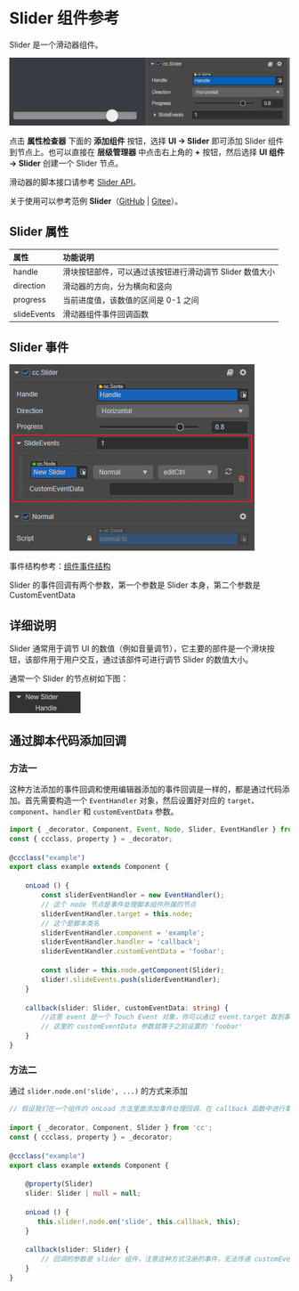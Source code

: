 # Slider 组件参考

Slider 是一个滑动器组件。

![slider-inspector](slider/slider-inspector.png)

点击 **属性检查器** 下面的 **添加组件** 按钮，选择 **UI -> Slider** 即可添加 Slider 组件到节点上。也可以直接在 **层级管理器** 中点击右上角的 **+** 按钮，然后选择 **UI 组件 -> Slider** 创建一个 Slider 节点。

滑动器的脚本接口请参考 [Slider API](%__APIDOC__%/zh/class/Slider)。

关于使用可以参考范例 **Slider**（[GitHub](https://github.com/cocos/cocos-test-projects/tree/v3.8/assets/cases/ui/10.slider) | [Gitee](https://gitee.com/mirrors_cocos-creator/test-cases-3d/tree/v3.8/assets/cases/ui/10.slider)）。

## Slider 属性

| 属性           | 功能说明                                                 |
| :------------- | :----------                                            |
| handle         | 滑块按钮部件，可以通过该按钮进行滑动调节 Slider 数值大小       |
| direction      | 滑动器的方向，分为横向和竖向                                |
| progress       | 当前进度值，该数值的区间是 0-1 之间                         |
| slideEvents    | 滑动器组件事件回调函数                                     |

## Slider 事件

![slider-event](slider/slider-event.png)

事件结构参考：[组件事件结构](./button.md#组件事件结构)

Slider 的事件回调有两个参数，第一个参数是 Slider 本身，第二个参数是 CustomEventData

## 详细说明

Slider 通常用于调节 UI 的数值（例如音量调节），它主要的部件是一个滑块按钮，该部件用于用户交互，通过该部件可进行调节 Slider 的数值大小。

通常一个 Slider 的节点树如下图：

![slider-hierarchy](slider/slider-hierarchy.png)

## 通过脚本代码添加回调

### 方法一

这种方法添加的事件回调和使用编辑器添加的事件回调是一样的，都是通过代码添加。首先需要构造一个 `EventHandler` 对象，然后设置好对应的 `target`、`component`、`handler` 和 `customEventData` 参数。

```ts
import { _decorator, Component, Event, Node, Slider, EventHandler } from 'cc';
const { ccclass, property } = _decorator;

@ccclass("example")
export class example extends Component {

    onLoad () {
        const sliderEventHandler = new EventHandler();
        // 这个 node 节点是事件处理脚本组件所属的节点
        sliderEventHandler.target = this.node; 
        // 这个是脚本类名
        sliderEventHandler.component = 'example';
        sliderEventHandler.handler = 'callback';
        sliderEventHandler.customEventData = 'foobar';

        const slider = this.node.getComponent(Slider);
        slider!.slideEvents.push(sliderEventHandler);
    }

    callback(slider: Slider, customEventData: string) {
        //这里 event 是一个 Touch Event 对象，你可以通过 event.target 取到事件的发送节点
        // 这里的 customEventData 参数就等于之前设置的 'foobar'
    }
}
```

### 方法二

通过 `slider.node.on('slide', ...)` 的方式来添加

```ts
// 假设我们在一个组件的 onLoad 方法里面添加事件处理回调，在 callback 函数中进行事件处理

import { _decorator, Component, Slider } from 'cc';
const { ccclass, property } = _decorator;

@ccclass("example")
export class example extends Component {

    @property(Slider)
    slider: Slider | null = null;

    onLoad () {
       this.slider!.node.on('slide', this.callback, this);
    }

    callback(slider: Slider) {
        // 回调的参数是 slider 组件，注意这种方式注册的事件，无法传递 customEventData
    }
}
```
